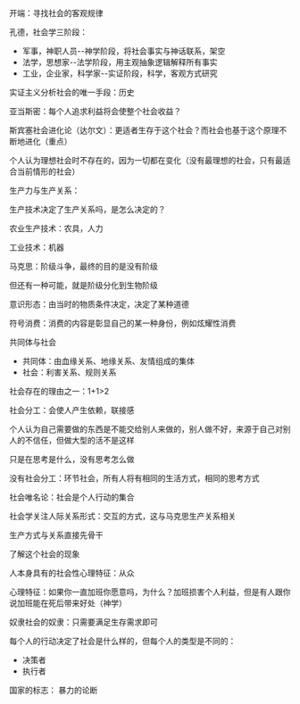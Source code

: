 开端：寻找社会的客观规律 

孔德，社会学三阶段：

- 军事，神职人员--神学阶段，将社会事实与神话联系，架空
- 法学，思想家--法学阶段，用主观抽象逻辑解释所有事实
- 工业，企业家，科学家--实证阶段，科学，客观方式研究

实证主义分析社会的唯一手段：历史

亚当斯密：每个人追求利益将会使整个社会收益？

斯宾塞社会进化论（达尔文）：更适者生存于这个社会？而社会也基于这个原理不断地进化（重点）

个人认为理想社会时不存在的，因为一切都在变化（没有最理想的社会，只有最适合当前情形的社会）

生产力与生产关系：

生产技术决定了生产关系吗，是怎么决定的？

农业生产技术：农具，人力

工业技术：机器

马克思：阶级斗争，最终的目的是没有阶级

但还有一种可能，就是阶级分化到生物阶级

意识形态：由当时的物质条件决定，决定了某种道德

符号消费：消费的内容是彰显自己的某一种身份，例如炫耀性消费

共同体与社会

- 共同体：由血缘关系、地缘关系、友情组成的集体
- 社会：利害关系、规则关系

社会存在的理由之一：1+1>2

 社会分工：会使人产生依赖，联接感

个人认为自己需要做的东西是不能交给别人来做的，别人做不好，来源于自己对别人的不信任，但做大型的活不是这样

只是在思考是什么，没有思考怎么做

没有社会分工：环节社会，所有人将有相同的生活方式，相同的思考方式

社会唯名论：社会是个人行动的集合 

社会学关注人际关系形式：交互的方式，这与马克思生产关系相关

生产方式与关系直接先骨干

了解这个社会的现象

人本身具有的社会性心理特征：从众

心理特征：如果你一直加班你愿意吗，为什么？加班损害个人利益，但是有人跟你说加班能在死后带来好处（神学）

奴隶社会的奴隶：只需要满足生存需求即可

每个人的行动决定了社会是什么样的，但每个人的类型是不同的：

- 决策者
- 执行者

国家的标志： 暴力的论断